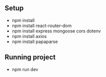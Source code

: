 ## Setup

- npm install
- npm install react-router-dom
- npm install express mongoose cors dotenv
- npm install axios
- npm install papaparse


## Running project

- npm run dev
